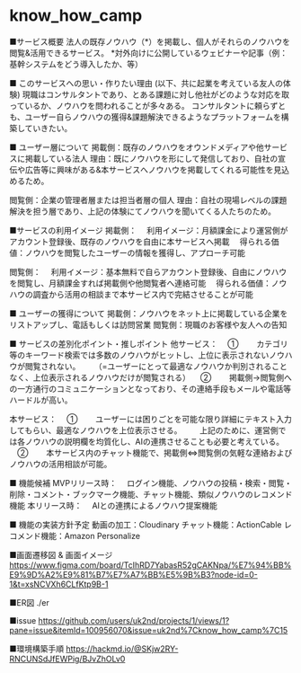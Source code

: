 # know_how_camp

■サービス概要
法人の既存ノウハウ（*）を掲載し、個人がそれらのノウハウを閲覧&活用できるサービス。
*対外向けに公開しているウェビナーや記事（例：基幹システムをどう導入したか、等）

■ このサービスへの思い・作りたい理由
(以下、共に起業を考えている友人の体験)
現職はコンサルタントであり、とある課題に対し他社がどのような対応を取っているか、ノウハウを問われることが多々ある。
コンサルタントに頼らずとも、ユーザー自らノウハウの獲得&課題解決できるようなプラットフォームを構築していきたい。

■ ユーザー層について
掲載側：既存のノウハウをオウンドメディアや他サービスに掲載している法人
理由：既にノウハウを形にして発信しており、自社の宣伝や広告等に興味がある&本サービスへノウハウを掲載してくれる可能性を見込めるため。

閲覧側：企業の管理者層または担当者層の個人
理由：自社の現場レベルの課題解決を担う層であり、上記の体験にてノウハウを聞いてくる人たちのため。

■サービスの利用イメージ
掲載側：
　利用イメージ：月額課金により運営側がアカウント登録後、既存のノウハウを自由に本サービスへ掲載
　得られる価値：ノウハウを閲覧したユーザーの情報を獲得し、アプローチ可能

閲覧側：
　利用イメージ：基本無料で自らアカウント登録後、自由にノウハウを閲覧し、月額課金すれば掲載側や他閲覧者へ連絡可能
　得られる価値：ノウハウの調査から活用の相談まで本サービス内で完結させることが可能

■ ユーザーの獲得について
掲載側：ノウハウをネット上に掲載している企業をリストアップし、電話もしくは訪問営業
閲覧側：現職のお客様や友人への告知

■ サービスの差別化ポイント・推しポイント
他サービス：
　①
　　カテゴリ等のキーワード検索では多数のノウハウがヒットし、上位に表示されないノウハウが閲覧されない。
　　（=ユーザーにとって最適なノウハウか判別されることなく、上位表示されるノウハウだけが閲覧される）
　②
　　掲載側→閲覧側への一方通行のコミュニケーションとなっており、その連絡手段もメールや電話等ハードルが高い。

本サービス：
　①
　　ユーザーには困りごとを可能な限り詳細にテキスト入力してもらい、最適なノウハウを上位表示させる。
　　上記のために、運営側では各ノウハウの説明欄を均質化し、AIの連携させることも必要と考えている。
　②
　　本サービス内のチャット機能で、掲載側⇔閲覧側の気軽な連絡およびノウハウの活用相談が可能。

■ 機能候補
MVPリリース時：
　ログイン機能、ノウハウの投稿・検索・閲覧・削除・コメント・ブックマーク機能、チャット機能、類似ノウハウのレコメンド機能
本リリース時：
　AIとの連携によるノウハウ提案機能

■ 機能の実装方針予定
動画の加工：Cloudinary
チャット機能：ActionCable
レコメンド機能：Amazon Personalize

■画面遷移図 & 画面イメージ
https://www.figma.com/board/TcIhRD7YabasR52gCAKNpa/%E7%94%BB%E9%9D%A2%E9%81%B7%E7%A7%BB%E5%9B%B3?node-id=0-1&t=xsNCVXh6CLfKtp9B-1

■ER図
./er

■issue
https://github.com/users/uk2nd/projects/1/views/1?pane=issue&itemId=100956070&issue=uk2nd%7Cknow_how_camp%7C15

■環境構築手順
https://hackmd.io/@SKjw2RY-RNCUNSdJfEWPig/BJvZhOLv0
